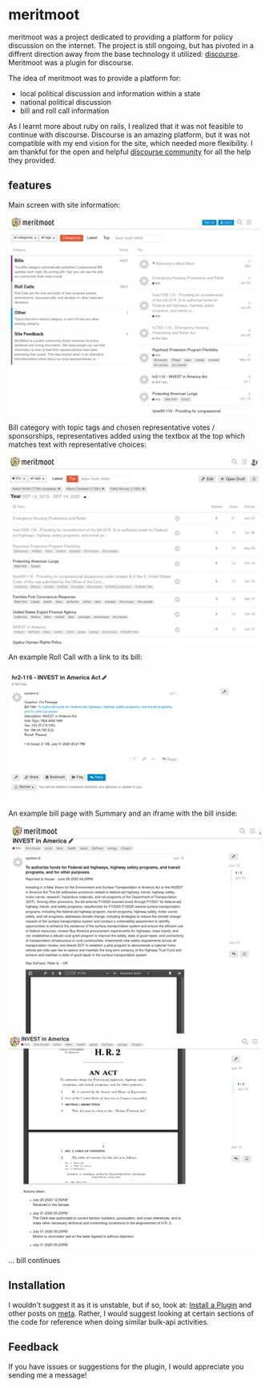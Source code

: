 # meritmoot

meritmoot was a project dedicated to providing a platform for policy discussion on the internet. The project is still ongoing, but has pivoted in a diffrent direction away from the base technology it utilized: [discourse](https://www.discourse.org/). Meritmoot was a plugin for discourse.

The idea of meritmoot was to provide a platform for:
  - local political discussion and information within a state
  - national political discussion
  - bill and roll call information
  
As I learnt more about ruby on rails, I realized that it was not feasible to continue with discourse. Discourse is an amazing platform, but it was not compatible with my end vision for the site, which needed more flexibility. I am thankful for the open and helpful [discourse community](meta.discourse.org) for all the help they provided.

## features
Main screen with site information:

![main](.front_page.png)

Bill category with topic tags and chosen representative votes / sponsorships, representatives added using the textbox at the top which matches text with representative choices:

![Screenshot](.bills.png)

An example Roll Call with a link to its bill:

![Screenshot](.a_roll_call.png)

An example bill page with Summary and an iframe with the bill inside:

![Screenshot](.a_bill.png)
![Screenshot](.a_bill_2.png)

... bill continues

## Installation

I wouldn't suggest it as it is unstable, but if so, look at: [Install a Plugin](https://meta.discourse.org/t/install-a-plugin/19157) and other posts on [meta](meta.discourse.org). Rather, I would suggest looking at certain sections of the code for reference when doing similar bulk-api activities.

## Feedback

If you have issues or suggestions for the plugin, I would appreciate you sending me a message!
